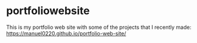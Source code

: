# portfoliowebsite
This is my portfolio web site with some of the projects that I recently made:
https://manuel0220.github.io/portfolio-web-site/

